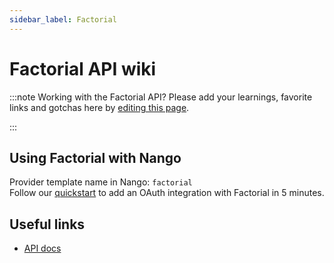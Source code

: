 ```yaml
---
sidebar_label: Factorial
---
```


# Factorial API wiki

:::note Working with the Factorial API?
Please add your learnings, favorite links and gotchas here by [editing this page](https://github.com/nangohq/nango/tree/master/docs/docs/providers/factorial.md).

:::

## Using Factorial with Nango

Provider template name in Nango: `factorial`  
Follow our [quickstart](../quickstart.md) to add an OAuth integration with Factorial in 5 minutes.


## Useful links

-   [API docs](https://apidoc.factorialhr.com/docs/request-an-authorization-code)
